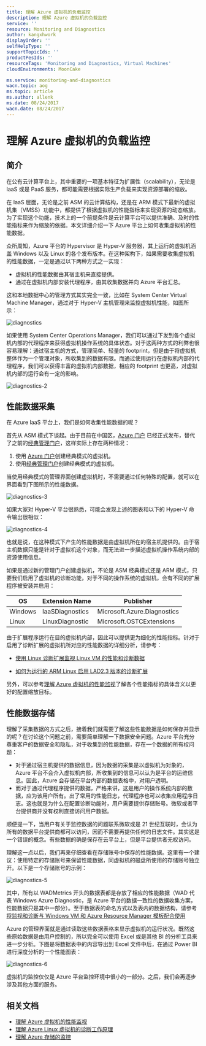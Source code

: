 ```yaml
---
title: 理解 Azure 虚拟机的负载监控
description: 理解 Azure 虚拟机的负载监控
service: ''
resource: Monitoring and Diagnostics
author: kangxhwork
displayOrder: ''
selfHelpType: ''
supportTopicIds: ''
productPesIds: ''
resourceTags: 'Monitoring and Diagnostics, Virtual Machines'
cloudEnvironments: MoonCake

ms.service: monitoring-and-diagnostics
wacn.topic: aog
ms.topic: article
ms.author: allenk
ms.date: 08/24/2017
wacn.date: 08/24/2017
---
```

# 理解 Azure 虚拟机的负载监控

## 简介

在公有云计算平台上，其中重要的一项基本特征为扩展性（scalability），无论是 IaaS 或是 PaaS 服务，都可能需要根据实际生产负载来实现资源部署的缩放。

在 IaaS 层面，无论是之前 ASM 的云计算结构，还是在 ARM 模式下最新的虚拟机集（VMSS）功能中，都提供了根据虚拟机的性能指标来实现资源的动态缩放。为了实现这个功能，技术上的一个前提条件是云计算平台可以提供准确、及时的性能指标来作为缩放的依据。本文详细介绍一下 Azure 平台上如何收集虚拟机的性能数据。

众所周知，Azure 平台的 Hypervisor 是 Hyper-V 服务器，其上运行的虚拟机涵盖 Windows 以及 Linux 的各个发布版本。在这种架构下，如果需要收集虚拟机的性能数据，一定是通过以下两种方式之一实现：

- 虚拟机的性能数据由其宿主机来直接提供。
- 通过在虚拟机内部安装代理程序，由其收集数据并向 Azure 平台汇总。

这和本地数据中心的管理方式其实完全一致，比如在 System Center Virtual Machine Manager，通过对于 Hyper-V 主机管理来监控虚拟机性能，如图所示：

![diagnostics](./media/aog-monitoring-and-diagnostics-virtual-machines-load-monitoring-understanding/diagnostics.png)

如果使用 System Center Operations Manager，我们可以通过下发到各个虚拟机内部的代理程序来获得虚拟机操作系统的具体状态。对于这两种方式的利弊也很容易理解：通过宿主机的方式，管理简单、轻量的 footprint，但是由于将虚拟机整体作为一个管理对象，所收集到的数据有限。而通过使用运行在虚拟机内部的代理程序，我们可以获得丰富的虚拟机内部数据，相应的 footprint 也更高，对虚拟机内部的运行会有一定的影响。

![diagnostics-2](./media/aog-monitoring-and-diagnostics-virtual-machines-load-monitoring-understanding/diagnostics-2.png)

## 性能数据采集

在 Azure IaaS 平台上，我们是如何收集性能数据的呢？

首先从 ASM 模式下谈起。由于目前在中国区，[Azure 门户](http://portal.azure.cn) 已经正式发布，替代了之前的[经典管理门户](http://manage.windowsazure.cn)，这样实际上存在两种情况：

1. 使用 [Azure 门户](http://portal.azure.cn)创建经典模式的虚拟机。
2. 使用[经典管理门户](http://manage.windowsazure.cn)创建经典模式的虚拟机。

当使用经典模式的管理界面创建虚拟机时，不需要通过任何特殊的配置，就可以在界面看到下图所示的性能数据。

![diagnostics-3](./media/aog-monitoring-and-diagnostics-virtual-machines-load-monitoring-understanding/diagnostics-3.png)

如果大家对 Hyper-V 平台很熟悉，可能会发现上述的图表和以下的 Hyper-V 命令输出很相似：

![diagnostics-4](./media/aog-monitoring-and-diagnostics-virtual-machines-load-monitoring-understanding/diagnostics-4.png)

也就是说，在这种模式下产生的性能数据是由虚拟机所在的宿主机提供的。由于宿主机数据只能是针对于虚拟机这个对象，而无法进一步描述虚拟机操作系统内部的资源使用信息。

如果是通过新的管理门户创建虚拟机，不论是 ASM 经典模式还是 ARM 模式，只要我们启用了虚拟机的诊断功能，对于不同的操作系统的虚拟机，会有不同的扩展程序被安装并启用： 

| OS      | Extension Name  | Publisher                   |
|---------|-----------------|-----------------------------|
| Windows | IaaSDiagnostics | Microsoft.Azure.Diagnostics |
| Linux   | LinuxDiagnostic | Microsoft.OSTCExtensions    |

由于扩展程序运行在目的虚拟机内部，因此可以提供更为细化的性能指标。针对于启用了诊断扩展的虚拟机所对应的性能数据的详细分析，请参考：

- [使用 Linux 诊断扩展监视 Linux VM 的性能和诊断数据](https://docs.azure.cn/zh-cn/virtual-machines/linux/classic/diagnostic-extension-v2?toc=%252fvirtual-machies%252flinux%252ftoc.json)

- [如何为运行的 ARM Linux 启用 LAD2.3 版本的诊断扩展](aog-virtual-machines-linux-howto-enable-lad.md)

另外，可以参考[理解 Azure 虚拟机的性能监视](https://docs.azure.cn/zh-cn/articles/compute/aog-virtual-machines-performance-monitor-guidance)了解各个性能指标的具体含义以更好的配置缩放目标。

## 性能数据存储

理解了采集数据的方式之后，接着我们就需要了解这些性能数据是如何保存并显示的呢？在讨论这个问题之前，需要简单理解一下数据安全问题。Azure 平台充分尊重客户的数据安全和隐私，对于收集到的性能数据，存在一个数据的所有权问题：

- 对于通过宿主机提供的数据信息，因为数据的采集是以虚拟机为对象的，Azure 平台不会介入虚拟机内部，所收集到的信息可以认为是平台的运维信息。因此，Azure 会存储在平台内部的数据表格中，对用户透明。
- 而对于通过代理程序提供的数据，严格来讲，这是用户的操作系统内部的数据，应为该用户所有。出了常用的性能日志，代理程序也可以收集应用程序日志。这也就是为什么在配置诊断功能时，用户需要提供存储账号。微软或者平台提供商并没有权利直接访问用户数据。

顺便提一下，当用户有关于监控数据的问题联系微软或是 21 世纪互联时，会认为所有的数据平台提供商都可以访问，因而不需要再提供任何的日志文件。其实这是一个错误的概念。有些数据的确是保存在云平台上，但是平台提供者无权访问。

理解这一点以后，我们再来仔细查看在存储账号中保存的性能数据。这里有一个建议：使用特定的存储账号来保留性能数据，同虚拟机的磁盘所使用的存储账号独立开。以下是一个存储账号的示例：

![diagnostics-5](./media/aog-monitoring-and-diagnostics-virtual-machines-load-monitoring-understanding/diagnostics-5.png)

其中，所有以 WADMetrics 开头的数据表都是存放了相应的性能数据（WAD 代表 Windows Azure Diagnostic，是 Azure 平台的数据一致性的数据收集方案，性能数据只是其中一部分）。至于数据表的命名方式以及表内的数据结构，请参考[将监视和诊断与 Windows VM 和 Azure Resource Manager 模板配合使用](https://docs.azure.cn/zh-cn/virtual-machines/windows/extensions-diagnostics-template)

Azure 的管理界面就是通过读取这些数据表格来显示虚拟机的运行状况。既然这些原始数据是由用户控制的，所以完全可以使用 Excel 或是其他 BI 的分析工具来进一步分析。下图是将数据表中的内容导出到 Excel 文件中后，在通过 Power BI 进行深度分析的一个性能图表：

![diagnostics-6](./media/aog-monitoring-and-diagnostics-virtual-machines-load-monitoring-understanding/diagnostics-6.png)

虚拟机的监控仅仅是 Azure 平台监控环境中很小的一部分。之后，我们会再逐步涉及其他方面的服务。

## 相关文档

- [理解 Azure 虚拟机的性能监视](https://docs.azure.cn/zh-cn/articles/compute/aog-virtual-machines-performance-monitor-guidance)
- [理解 Azure Linux 虚拟机的诊断工作原理](aog-monitoring-and-diagnostics-virtual-machines-linux-diagnostics-guidance.md)
- [理解 Azure 存储的监控](aog-monitoring-and-diagnostics-storage-understanding.md)